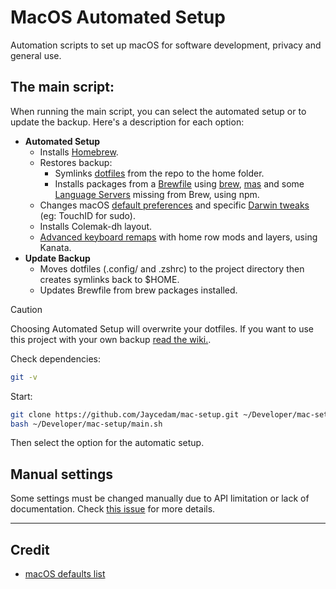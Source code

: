 # MacOS Automated Setup

Automation scripts to set up macOS for software development, privacy and general use.

## The main script:

When running the main script, you can select the automated setup or to update the backup. Here's a description for each option:

- **Automated Setup**
    - Installs [Homebrew](https://brew.sh).
    - Restores backup:
        - Symlinks [dotfiles](./dotfiles/) from the repo to the home folder.
        - Installs packages from a [Brewfile](Brewfile) using [brew](https://brew.sh), [mas](https://github.com/mas-cli/mas) and some [Language Servers](./modules/lsp.sh) missing from Brew, using npm.
    - Changes macOS [default preferences](modules/darwin/defaults.sh) and specific [Darwin tweaks](./modules/darwin/enviroment.sh) (eg: TouchID for sudo).
    - Installs Colemak-dh layout.
    - [Advanced keyboard remaps](dotfiles/.config/kanata/config.kbd) with home row mods and layers, using Kanata.
- **Update Backup**
    - Moves dotfiles (.config/ and .zshrc) to the project directory then creates symlinks back to $HOME.
    - Updates Brewfile from brew packages installed.

> [!CAUTION]
> Choosing Automated Setup will overwrite your dotfiles. If you want to use this project with your own backup [read the wiki.](https://github.com/Jaycedam/mac-setup/wiki).

Check dependencies:

```sh
git -v
```

Start:

```sh
git clone https://github.com/Jaycedam/mac-setup.git ~/Developer/mac-setup
bash ~/Developer/mac-setup/main.sh
```

Then select the option for the automatic setup.

## Manual settings

Some settings must be changed manually due to API limitation or lack of documentation. Check [this issue](https://github.com/Jaycedam/mac-setup/issues/13) for more details.

---

## Credit

- [macOS defaults list](https://macos-defaults.com/)
